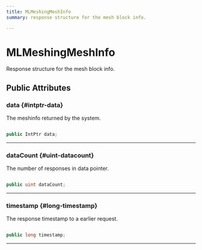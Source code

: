 ```yaml
---
title: MLMeshingMeshInfo
summary: response structure for the mesh block info. 

---
```


# MLMeshingMeshInfo




Response structure for the mesh block info.   





## Public Attributes

### data {#intptr-data}

The meshinfo returned by the system. 

```csharp

public IntPtr data;

```






-----------

### dataCount {#uint-datacount}

The number of responses in data pointer. 

```csharp

public uint dataCount;

```






-----------

### timestamp {#long-timestamp}

The response timestamp to a earlier request. 

```csharp

public long timestamp;

```






-----------

